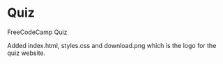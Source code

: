# Quiz
FreeCodeCamp Quiz

Added index.html, styles.css and download.png which is the logo for the quiz website.
